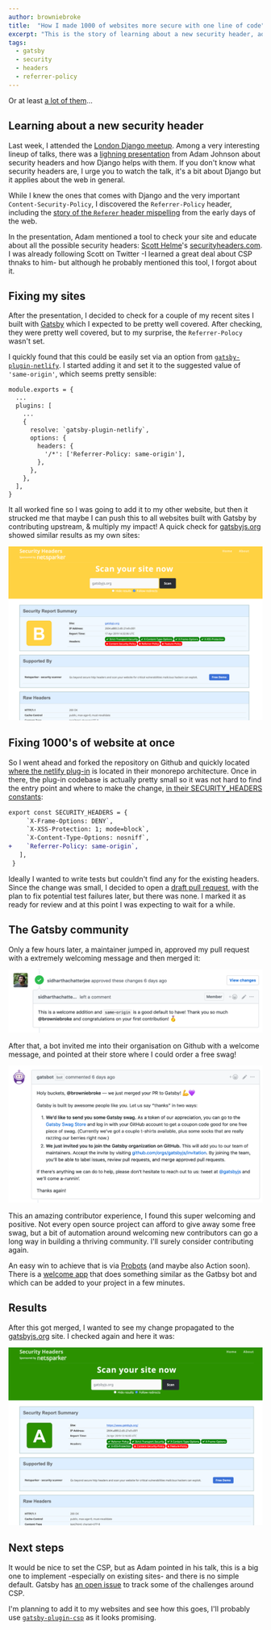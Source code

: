 ```yaml
---
author: browniebroke
title:  "How I made 1000 of websites more secure with one line of code"
excerpt: "This is the story of learning about a new security header, added it to Gatsby, and made tons of sites more secure"
tags:
  - gatsby
  - security
  - headers
  - referrer-policy
---
```


Or at least [a lot of them](https://github.com/search?l=JavaScript&o=desc&q=gatsby-plugin-netlify&s=indexed&type=Code)...

## Learning about a new security header

Last week, I attended the [London Django meetup](https://www.meetup.com/djangolondon/). Among a very interesting lineup of talks, there was a [lighning presentation](https://skillsmatter.com/skillscasts/13859-london-django-lightening-talk) from Adam Johnson about security headers and how Django helps with them. If you don't know what security headers are, I urge you to watch the talk, it's a bit about Django but it applies about the web in general. 

While I knew the ones that comes with Django and the very important `Content-Security-Policy`, I discovered the `Referrer-Policy` header, including the [story of the `Referer` header mispelling](https://books.google.co.uk/books?id=3EybAgAAQBAJ&pg=PT541&lpg=PT541&redir_esc=y#v=onepage&q&f=false) from the early days of the web.

In the presentation, Adam mentioned a tool to check your site and educate about all the possible security headers: [Scott Helme](https://twitter.com/Scott_Helme)'s [securityheaders.com](https://securityheaders.com/). I was already following Scott on Twitter -I learned a great deal about CSP thnaks to him- but although he probably mentioned this tool, I forgot about it.

## Fixing my sites

After the presentation, I decided to check for a couple of my recent sites I built with [Gatsby](https://www.gatsbyjs.org/) which I expected to be pretty well covered. After checking, they were pretty well covered, but to my surprise, the `Referrer-Polocy` wasn't set.

I quickly found that this could be easily set via an option from [`gatsby-plugin-netlify`](https://www.gatsbyjs.org/packages/gatsby-plugin-netlify/). I started adding it and set it to the suggested value of `'same-origin'`, which seems pretty sensible:

```js{9}
module.exports = {
  ...
  plugins: [
    ...
    {
      resolve: `gatsby-plugin-netlify`,
      options: {
        headers: {
          '/*': ['Referrer-Policy: same-origin'],
        },
      },
    },
  ],
}
```

It all worked fine so I was going to add it to my other website, but then it strucked me that maybe I can push this to all websites built with Gatsby by contributing upstream, & multiply my impact! A quick check for [gatsbyjs.org](https://gatsbyjs.org) showed similar results as my own sites:

![Gatsbyjs.org security headers report before](/assets/images/gatbsyjs-security-headers-before.png)

## Fixing 1000's of website at once

So I went ahead and forked the repository on Github and quickly located [where the netlify plug-in](https://github.com/gatsbyjs/gatsby/tree/master/packages/gatsby-plugin-netlify) is located in their monorepo architecture. Once in there, the plug-in codebase is actually pretty small so it was not hard to find the entry point and where to make the change, [in their SECURITY_HEADERS constants](https://github.com/gatsbyjs/gatsby/blob/5ef65a4a8783a9a81c3680d532432a26d2f4a27d/packages/gatsby-plugin-netlify/src/constants.js#L19-L26):

```diff
export const SECURITY_HEADERS = {
     `X-Frame-Options: DENY`,
     `X-XSS-Protection: 1; mode=block`,
     `X-Content-Type-Options: nosniff`,
+    `Referrer-Policy: same-origin`,
   ],
 }
```

Ideally I wanted to write tests but couldn't find any for the existing headers. Since the change was small, I decided to open a [draft pull request](https://github.blog/2019-02-14-introducing-draft-pull-requests/), with the plan to fix potential test failures later, but there was none. I marked it as ready for review and at this point I was expecting to wait for a while.

## The Gatsby community

Only a few hours later, a maintainer jumped in, approved my pull request with a extremely welcoming message and then merged it:

![Pull request approved](/assets/images/gatsby-pr-approved.png)

After that, a bot invited me into their organisation on Github with a welcome message, and pointed at their store where I could order a free swag!

![Gatsbot message](/assets/images/gatbsot-invite.png)

This an amazing contributor experience, I found this super welcoming and positive. Not every open source project can afford to give away some free swag, but a bit of automation around welcoming new contributors can go a long way in building a thriving community. I'll surely consider contributing again.

An easy win to achieve that is via [Probots](https://probot.github.io/) (and maybe also Action soon). There is a [welcome app](https://probot.github.io/apps/welcome/) that does something similar as the Gatbsy bot and which can be added to your project in a few minutes.

## Results

After this got merged, I wanted to see my change propagated to the [gatsbyjs.org](https://gatsbyjs.org) site. I checked again and here it was: 

![Gatsbyjs.org security headers report after](/assets/images/gatbsyjs-security-headers-after.png)

## Next steps

It would be nice to set the CSP, but as Adam pointed in his talk, this is a big one to implement -especially on existing sites- and there is no simple default. Gatsby has [an open issue](https://github.com/gatsbyjs/gatsby/issues/10890) to track some of the challenges around CSP.

I'm planning to add it to my websites and see how this goes, I'll probably use [`gatsby-plugin-csp`](https://github.com/bejamas/gatsby-plugin-csp) as it looks promising.
